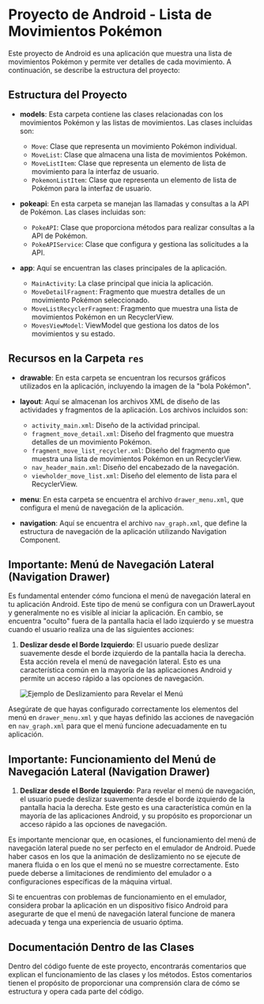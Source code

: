 # Proyecto de Android - Lista de Movimientos Pokémon

Este proyecto de Android es una aplicación que muestra una lista de movimientos Pokémon y permite ver detalles de cada movimiento. A continuación, se describe la estructura del proyecto:

## Estructura del Proyecto

- **models**: Esta carpeta contiene las clases relacionadas con los movimientos Pokémon y las listas de movimientos. Las clases incluidas son:
    - `Move`: Clase que representa un movimiento Pokémon individual.
    - `MoveList`: Clase que almacena una lista de movimientos Pokémon.
    - `MoveListItem`: Clase que representa un elemento de lista de movimiento para la interfaz de usuario.
    - `PokemonListItem`: Clase que representa un elemento de lista de Pokémon para la interfaz de usuario.

- **pokeapi**: En esta carpeta se manejan las llamadas y consultas a la API de Pokémon. Las clases incluidas son:
    - `PokeAPI`: Clase que proporciona métodos para realizar consultas a la API de Pokémon.
    - `PokeAPIService`: Clase que configura y gestiona las solicitudes a la API.

- **app**: Aquí se encuentran las clases principales de la aplicación.
    - `MainActivity`: La clase principal que inicia la aplicación.
    - `MoveDetailFragment`: Fragmento que muestra detalles de un movimiento Pokémon seleccionado.
    - `MoveListRecyclerFragment`: Fragmento que muestra una lista de movimientos Pokémon en un RecyclerView.
    - `MovesViewModel`: ViewModel que gestiona los datos de los movimientos y su estado.


## Recursos en la Carpeta `res`

- **drawable**: En esta carpeta se encuentran los recursos gráficos utilizados en la aplicación, incluyendo la imagen de la "bola Pokémon".

- **layout**: Aquí se almacenan los archivos XML de diseño de las actividades y fragmentos de la aplicación. Los archivos incluidos son:
    - `activity_main.xml`: Diseño de la actividad principal.
    - `fragment_move_detail.xml`: Diseño del fragmento que muestra detalles de un movimiento Pokémon.
    - `fragment_move_list_recycler.xml`: Diseño del fragmento que muestra una lista de movimientos Pokémon en un RecyclerView.
    - `nav_header_main.xml`: Diseño del encabezado de la navegación.
    - `viewholder_move_list.xml`: Diseño del elemento de lista para el RecyclerView.

- **menu**: En esta carpeta se encuentra el archivo `drawer_menu.xml`, que configura el menú de navegación de la aplicación.

- **navigation**: Aquí se encuentra el archivo `nav_graph.xml`, que define la estructura de navegación de la aplicación utilizando Navigation Component.



## Importante: Menú de Navegación Lateral (Navigation Drawer)

Es fundamental entender cómo funciona el menú de navegación lateral en tu aplicación Android. Este tipo de menú se configura con un DrawerLayout y generalmente no es visible al iniciar la aplicación. En cambio, se encuentra "oculto" fuera de la pantalla hacia el lado izquierdo y se muestra cuando el usuario realiza una de las siguientes acciones:

1. **Deslizar desde el Borde Izquierdo**: El usuario puede deslizar suavemente desde el borde izquierdo de la pantalla hacia la derecha. Esta acción revela el menú de navegación lateral. Esto es una característica común en la mayoría de las aplicaciones Android y permite un acceso rápido a las opciones de navegación.

   ![Ejemplo de Deslizamiento para Revelar el Menú](url_de_la_imagen.png)

Asegúrate de que hayas configurado correctamente los elementos del menú en `drawer_menu.xml` y que hayas definido las acciones de navegación en `nav_graph.xml` para que el menú funcione adecuadamente en tu aplicación.

## Importante: Funcionamiento del Menú de Navegación Lateral (Navigation Drawer)

1. **Deslizar desde el Borde Izquierdo**: Para revelar el menú de navegación, el usuario puede deslizar suavemente desde el borde izquierdo de la pantalla hacia la derecha. Este gesto es una característica común en la mayoría de las aplicaciones Android, y su propósito es proporcionar un acceso rápido a las opciones de navegación.

Es importante mencionar que, en ocasiones, el funcionamiento del menú de navegación lateral puede no ser perfecto en el emulador de Android. Puede haber casos en los que la animación de deslizamiento no se ejecute de manera fluida o en los que el menú no se muestre correctamente. Esto puede deberse a limitaciones de rendimiento del emulador o a configuraciones específicas de la máquina virtual.

Si te encuentras con problemas de funcionamiento en el emulador, considera probar la aplicación en un dispositivo físico Android para asegurarte de que el menú de navegación lateral funcione de manera adecuada y tenga una experiencia de usuario óptima.



## Documentación Dentro de las Clases

Dentro del código fuente de este proyecto, encontrarás comentarios que explican el funcionamiento de las clases y los métodos. Estos comentarios tienen el propósito de proporcionar una comprensión clara de cómo se estructura y opera cada parte del código.












